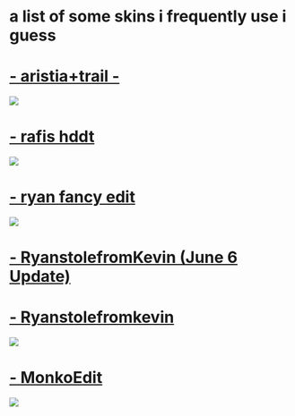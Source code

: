 # a list of some skins i frequently use i guess

# [- aristia+trail -](https://mega.nz/#!NuoSXI4J!0xzmrfLyW_6qXocF_NZcFlZ0--UmFvxEEtFRn7h98LI)
![](https://camo.githubusercontent.com/9098e6161f99a1bccc0de7d37bc85a0ca290687d03c67da82e533170876f1b14/68747470733a2f2f73756e392d33302e757365726170692e636f6d2f633835333632382f763835333632383239342f3135366133642f646f6c7651734b695935632e6a7067)

# [- rafis hddt](https://osuskins.net/skin/ekynLzX)
![](https://osuskins.net/screenshots/ekynLzX.jpg)

# [- ryan fancy edit](https://mega.nz/file/JDphhTLS#ipfwBd5WwmF-7N21iPPAkws2HRMx4kRyrvzYUhzjjS8)
![](https://osu.ppy.sh/ss/18004901/10bd)

# [- RyanstolefromKevin (June 6 Update)](https://mega.nz/file/0Pxx2JZQ#HKrPw2FBQQeM3OIGxhKGeToOFxFMLlYFF8O6QGTHPmk)

# [- Ryanstolefromkevin](https://mega.nz/file/Rb4BBJJD#QBvbBbAj8OX8R43CWV7wPCrjHyJ1RwpjUJN9x76U0a8) 
![](https://osu.ppy.sh/ss/17714432/a1e8)

# [- MonkoEdit](https://mega.nz/file/MZcFXKCD#Yvnm3T9XV40RoxVMPbEYu26EQ85GdgawzrJA7iHWxzA) 
![](https://camo.githubusercontent.com/9f15a278f9f5fdf4a24ff3fee7021df89b279563df7a59074db68d8ef3b6a356/68747470733a2f2f692e696d6775722e636f6d2f365270416750722e706e67)
